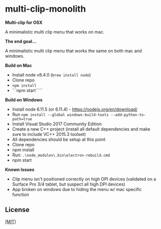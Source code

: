 # multi-clip-monolith

**Multi-clip for OSX**

A minimalistic multi clip menu that works on mac.


**The end goal...**

A minimalistic multi clip menu that works the same on both mac and windows.


**Build on Mac**

  - Install node v8.4.0 (```brew install node```)
  - Clone repo
  - ```npm install```
  - ```npm start`````
 
**Build on Windows**

  - Install node 6.11.5 (or 6.11.4) - https://nodejs.org/en/download/
  - Run ```npm install --global windows-build-tools --add-python-to-path=true```
  - Install Visual Studio 2017 Community Edition
  - Create a new C++ project (install all default dependencies and make sure to include VC++ 2015.3 toolset)
  - All dependencies should be setup at this point
  - Clone repo
  - npm install
  - Run: ```.\node_modules\.bin\electron-rebuild.cmd```
  - npm start

**Known Issues**

  - Clip menu isn't positioned correctly on high DPI devices (validated on a Surface Pro 3/4 tablet, but suspect all high DPI devices)
  - App broken on windows due to hiding the menu w/ mac specific function

## License

[(MIT)](LICENSE.md)
